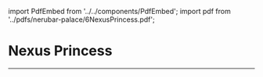 import PdfEmbed from '../../components/PdfEmbed';
import pdf from '../pdfs/nerubar-palace/6NexusPrincess.pdf';

# Nexus Princess
---

<PdfEmbed src={pdf} />